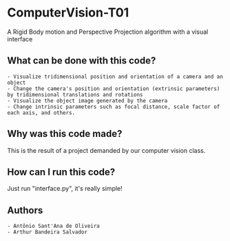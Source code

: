 # ComputerVision-T01
A Rigid Body motion and Perspective Projection algorithm with a visual interface

## What can be done with this code?
    - Visualize tridimensional position and orientation of a camera and an object
    - Change the camera's position and orientation (extrinsic parameters) by tridimensional translations and rotations
    - Visualize the object image generated by the camera
    - Change intrinsic parameters such as focal distance, scale factor of each axis, and others.

## Why was this code made?
This is the result of a project demanded by our computer vision class. 

## How can I run this code?
Just run "interface.py", it's really simple!

## Authors
    - Antônio Sant'Ana de Oliveira
    - Arthur Bandeira Salvador
